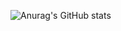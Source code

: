 
![Anurag's GitHub stats](https://github-readme-stats.vercel.app/api?username=kssyb6&show_icons=true&theme=radical)
